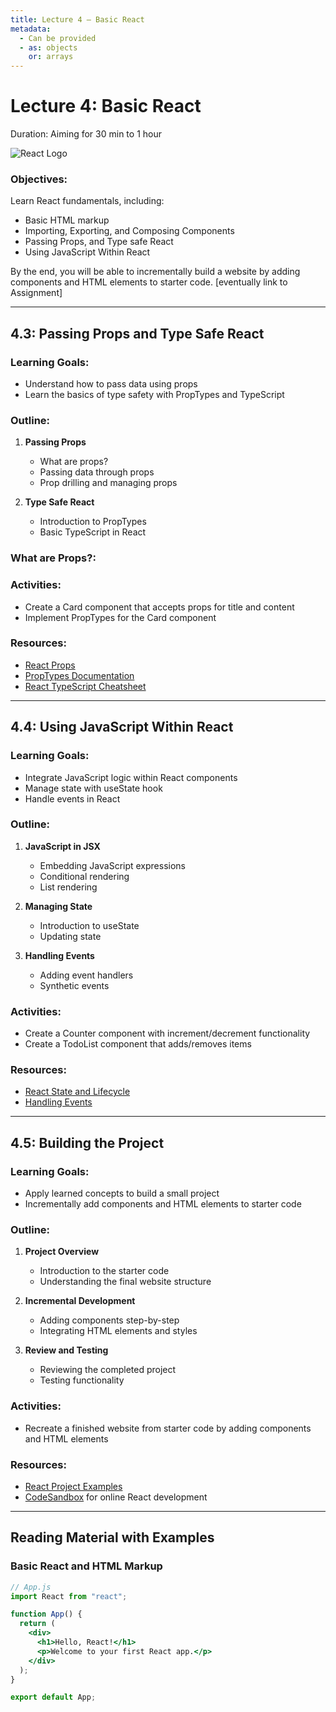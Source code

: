 ```yaml
---
title: Lecture 4 — Basic React
metadata:
  - Can be provided
  - as: objects
    or: arrays
---
```


# Lecture 4: Basic React

Duration: Aiming for 30 min to 1 hour

![React Logo](https://www.patterns.dev/img/reactjs/react-logo@3x.svg)

### Objectives:

Learn React fundamentals, including:

- Basic HTML markup
- Importing, Exporting, and Composing Components
- Passing Props, and Type safe React
- Using JavaScript Within React

By the end, you will be able to incrementally build a website by adding components and HTML elements to starter code. [eventually link to Assignment]

---
    




## 4.3: Passing Props and Type Safe React

### Learning Goals:

- Understand how to pass data using props
- Learn the basics of type safety with PropTypes and TypeScript

### Outline:

1. **Passing Props**

   - What are props?
   - Passing data through props
   - Prop drilling and managing props

2. **Type Safe React**
   - Introduction to PropTypes
   - Basic TypeScript in React

### What are Props?:

### Activities:

- Create a Card component that accepts props for title and content
- Implement PropTypes for the Card component

### Resources:

- [React Props](https://reactjs.org/docs/components-and-props.html)
- [PropTypes Documentation](https://reactjs.org/docs/typechecking-with-proptypes.html)
- [React TypeScript Cheatsheet](https://react-typescript-cheatsheet.netlify.app/)

---

## 4.4: Using JavaScript Within React

### Learning Goals:

- Integrate JavaScript logic within React components
- Manage state with useState hook
- Handle events in React

### Outline:

1. **JavaScript in JSX**

   - Embedding JavaScript expressions
   - Conditional rendering
   - List rendering

2. **Managing State**

   - Introduction to useState
   - Updating state

3. **Handling Events**
   - Adding event handlers
   - Synthetic events

### Activities:

- Create a Counter component with increment/decrement functionality
- Create a TodoList component that adds/removes items

### Resources:

- [React State and Lifecycle](https://reactjs.org/docs/state-and-lifecycle.html)
- [Handling Events](https://reactjs.org/docs/handling-events.html)

---

## 4.5: Building the Project

### Learning Goals:

- Apply learned concepts to build a small project
- Incrementally add components and HTML elements to starter code

### Outline:

1. **Project Overview**

   - Introduction to the starter code
   - Understanding the final website structure

2. **Incremental Development**

   - Adding components step-by-step
   - Integrating HTML elements and styles

3. **Review and Testing**
   - Reviewing the completed project
   - Testing functionality

### Activities:

- Recreate a finished website from starter code by adding components and HTML elements

### Resources:

- [React Project Examples](https://github.com/facebook/create-react-app)
- [CodeSandbox](https://codesandbox.io/) for online React development

---

## Reading Material with Examples

### Basic React and HTML Markup

```jsx
// App.js
import React from "react";

function App() {
  return (
    <div>
      <h1>Hello, React!</h1>
      <p>Welcome to your first React app.</p>
    </div>
  );
}

export default App;
```
